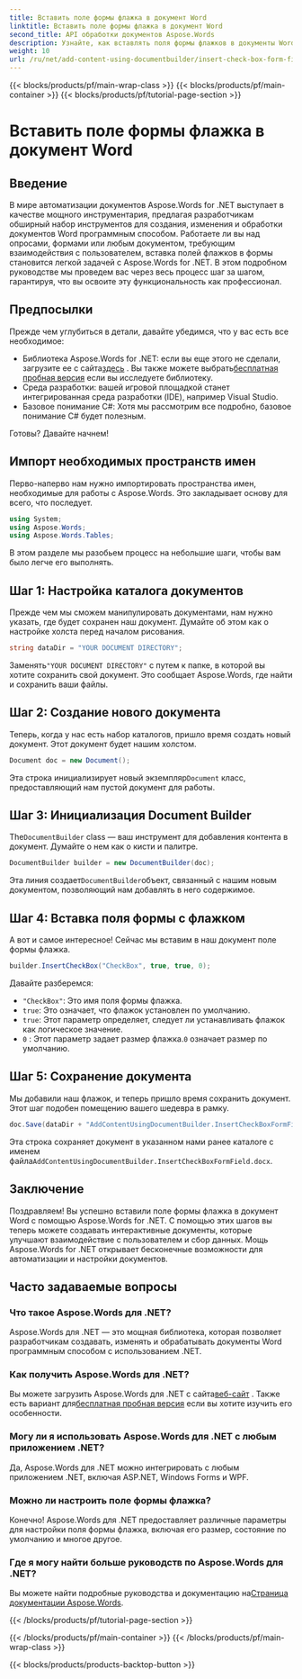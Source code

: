 ```yaml
---
title: Вставить поле формы флажка в документ Word
linktitle: Вставить поле формы флажка в документ Word
second_title: API обработки документов Aspose.Words
description: Узнайте, как вставлять поля формы флажков в документы Word с помощью Aspose.Words для .NET с помощью этого подробного пошагового руководства. Идеально подходит для разработчиков.
weight: 10
url: /ru/net/add-content-using-documentbuilder/insert-check-box-form-field/
---
```


{{< blocks/products/pf/main-wrap-class >}}
{{< blocks/products/pf/main-container >}}
{{< blocks/products/pf/tutorial-page-section >}}

# Вставить поле формы флажка в документ Word

## Введение
В мире автоматизации документов Aspose.Words for .NET выступает в качестве мощного инструментария, предлагая разработчикам обширный набор инструментов для создания, изменения и обработки документов Word программным способом. Работаете ли вы над опросами, формами или любым документом, требующим взаимодействия с пользователем, вставка полей флажков в формы становится легкой задачей с Aspose.Words for .NET. В этом подробном руководстве мы проведем вас через весь процесс шаг за шагом, гарантируя, что вы освоите эту функциональность как профессионал.

## Предпосылки

Прежде чем углубиться в детали, давайте убедимся, что у вас есть все необходимое:

-  Библиотека Aspose.Words for .NET: если вы еще этого не сделали, загрузите ее с сайта[здесь](https://releases.aspose.com/words/net/) . Вы также можете выбрать[бесплатная пробная версия](https://releases.aspose.com/) если вы исследуете библиотеку.
- Среда разработки: вашей игровой площадкой станет интегрированная среда разработки (IDE), например Visual Studio.
- Базовое понимание C#: Хотя мы рассмотрим все подробно, базовое понимание C# будет полезным.

Готовы? Давайте начнем!

## Импорт необходимых пространств имен

Перво-наперво нам нужно импортировать пространства имен, необходимые для работы с Aspose.Words. Это закладывает основу для всего, что последует.

```csharp
using System;
using Aspose.Words;
using Aspose.Words.Tables;
```

В этом разделе мы разобьем процесс на небольшие шаги, чтобы вам было легче его выполнять. 

## Шаг 1: Настройка каталога документов

Прежде чем мы сможем манипулировать документами, нам нужно указать, где будет сохранен наш документ. Думайте об этом как о настройке холста перед началом рисования.

```csharp
string dataDir = "YOUR DOCUMENT DIRECTORY";
```

 Заменять`"YOUR DOCUMENT DIRECTORY"` с путем к папке, в которой вы хотите сохранить свой документ. Это сообщает Aspose.Words, где найти и сохранить ваши файлы.

## Шаг 2: Создание нового документа

Теперь, когда у нас есть набор каталогов, пришло время создать новый документ. Этот документ будет нашим холстом.

```csharp
Document doc = new Document();
```

 Эта строка инициализирует новый экземпляр`Document` класс, предоставляющий нам пустой документ для работы.

## Шаг 3: Инициализация Document Builder

 The`DocumentBuilder` class — ваш инструмент для добавления контента в документ. Думайте о нем как о кисти и палитре.

```csharp
DocumentBuilder builder = new DocumentBuilder(doc);
```

 Эта линия создает`DocumentBuilder`объект, связанный с нашим новым документом, позволяющий нам добавлять в него содержимое.

## Шаг 4: Вставка поля формы с флажком

А вот и самое интересное! Сейчас мы вставим в наш документ поле формы флажка.

```csharp
builder.InsertCheckBox("CheckBox", true, true, 0);
```

Давайте разберемся:
- `"CheckBox"`: Это имя поля формы флажка.
- `true`: Это означает, что флажок установлен по умолчанию.
- `true`: Этот параметр определяет, следует ли устанавливать флажок как логическое значение.
- `0` : Этот параметр задает размер флажка.`0` означает размер по умолчанию.

## Шаг 5: Сохранение документа

Мы добавили наш флажок, и теперь пришло время сохранить документ. Этот шаг подобен помещению вашего шедевра в рамку.

```csharp
doc.Save(dataDir + "AddContentUsingDocumentBuilder.InsertCheckBoxFormField.docx");
```

 Эта строка сохраняет документ в указанном нами ранее каталоге с именем файла`AddContentUsingDocumentBuilder.InsertCheckBoxFormField.docx`.

## Заключение

Поздравляем! Вы успешно вставили поле формы флажка в документ Word с помощью Aspose.Words for .NET. С помощью этих шагов вы теперь можете создавать интерактивные документы, которые улучшают взаимодействие с пользователем и сбор данных. Мощь Aspose.Words for .NET открывает бесконечные возможности для автоматизации и настройки документов.

## Часто задаваемые вопросы

### Что такое Aspose.Words для .NET?

Aspose.Words для .NET — это мощная библиотека, которая позволяет разработчикам создавать, изменять и обрабатывать документы Word программным способом с использованием .NET.

### Как получить Aspose.Words для .NET?

 Вы можете загрузить Aspose.Words для .NET с сайта[веб-сайт](https://releases.aspose.com/words/net/) . Также есть вариант для[бесплатная пробная версия](https://releases.aspose.com/) если вы хотите изучить его особенности.

### Могу ли я использовать Aspose.Words для .NET с любым приложением .NET?

Да, Aspose.Words для .NET можно интегрировать с любым приложением .NET, включая ASP.NET, Windows Forms и WPF.

### Можно ли настроить поле формы флажка?

Конечно! Aspose.Words для .NET предоставляет различные параметры для настройки поля формы флажка, включая его размер, состояние по умолчанию и многое другое.

### Где я могу найти больше руководств по Aspose.Words для .NET?

 Вы можете найти подробные руководства и документацию на[Страница документации Aspose.Words](https://reference.aspose.com/words/net/).

{{< /blocks/products/pf/tutorial-page-section >}}

{{< /blocks/products/pf/main-container >}}
{{< /blocks/products/pf/main-wrap-class >}}

{{< blocks/products/products-backtop-button >}}
